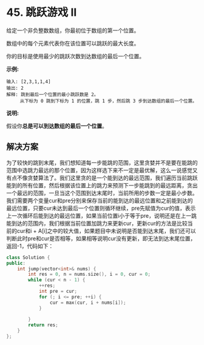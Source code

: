 # 45. 跳跃游戏 II

给定一个非负整数数组，你最初位于数组的第一个位置。

数组中的每个元素代表你在该位置可以跳跃的最大长度。

你的目标是使用最少的跳跃次数到达数组的最后一个位置。

**示例:**

```
输入: [2,3,1,1,4]
输出: 2
解释: 跳到最后一个位置的最小跳跃数是 2。
     从下标为 0 跳到下标为 1 的位置，跳 1 步，然后跳 3 步到达数组的最后一个位置。

```

**说明:**

假设你**总是可以到达数组的最后一个位置**。

## 解决方案

为了较快的跳到末尾，我们想知道每一步能跳的范围，这里贪婪并不是要在能跳的范围中选跳力最远的那个位置，因为这样选下来不一定是最优解，这么一说感觉又有点不像贪婪算法了。我们这里贪的是一个能到达的最远范围，我们遍历当前跳跃能到的所有位置，然后根据该位置上的跳力来预测下一步能跳到的最远距离，贪出一个最远的范围，一旦当这个范围到达末尾时，当前所用的步数一定是最小步数。我们需要两个变量cur和pre分别来保存当前的能到达的最远位置和之前能到达的最远位置，只要cur未达到最后一个位置则循环继续，pre先赋值为cur的值，表示上一次循环后能到达的最远位置，如果当前位置i小于等于pre，说明还是在上一跳能到达的范围内，我们根据当前位置加跳力来更新cur，更新cur的方法是比较当前的cur和i + A[i]之中的较大值，如果题目中未说明是否能到达末尾，我们还可以判断此时pre和cur是否相等，如果相等说明cur没有更新，即无法到达末尾位置，返回-1，代码如下：

```c++
class Solution {
public:
    int jump(vector<int>& nums) {
        int res = 0, n = nums.size(), i = 0, cur = 0;
        while (cur < n - 1) {
            ++res;
            int pre = cur;
            for (; i <= pre; ++i) {
                cur = max(cur, i + nums[i]);
            }
            
        }
        return res;
    }
};
```

